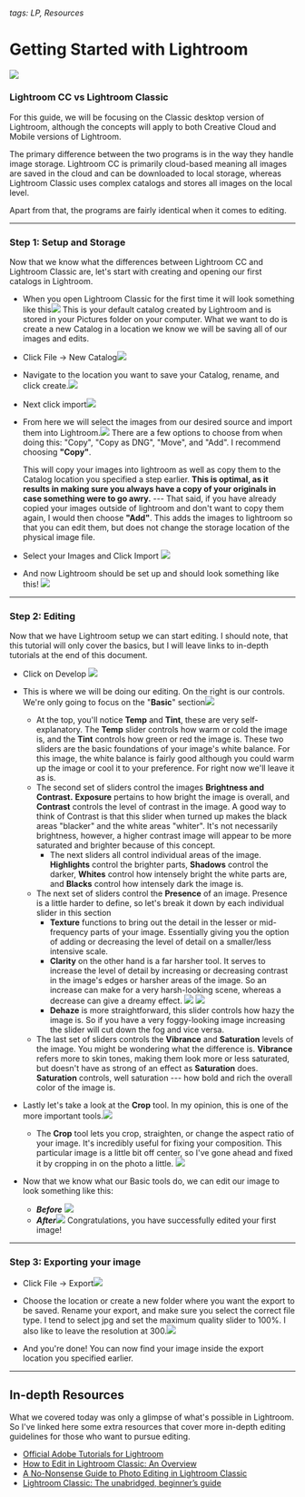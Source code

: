 ###### tags: LP, Resources

# Getting Started with Lightroom #
![](https://i.imgur.com/8ygUfwe.jpg) 

### Lightroom CC vs Lightroom Classic ###

For this guide, we will be focusing on the Classic desktop version of Lightroom, although the concepts will apply to both Creative Cloud and Mobile versions of Lightroom. 

The primary difference between the two programs is in the way they handle image storage. Lightroom CC is primarily cloud-based meaning all images are saved in the cloud and can be downloaded to local storage, whereas Lightroom Classic uses complex catalogs and stores all images on the local level. 

Apart from that, the programs are fairly identical when it comes to editing. 
****
### Step 1: Setup and Storage ###


Now that we know what the differences between Lightroom CC and Lightroom Classic are, let's start with creating and opening our first catalogs in Lightroom. 

* When you open Lightroom Classic for the first time it will look something like this![](https://i.imgur.com/Udtei8P.png)
This is your default catalog created by Lightroom and is stored in your Pictures folder on your computer. What we want to do is create a new Catalog in a location we know we will be saving all of our images and edits. 
* Click File -> New Catalog![](https://i.imgur.com/afOvhTt.png)
* Navigate to the location you want to save your Catalog, rename, and click create.![](https://i.imgur.com/11fIZZJ.png)
* Next click import![](https://i.imgur.com/1GPnDyx.png)
* From here we will select the images from our desired source and import them into Lightroom.![](https://i.imgur.com/eOXwfrX.jpg)
 There are a few options to choose from when doing this: "Copy", "Copy as DNG", "Move", and "Add". I recommend choosing **"Copy"**. 
 
    This will copy your images into lightroom as well as copy them to the Catalog location you specified a step earlier. 
        **This is optimal, as it results in making sure you always have a copy of your originals in case something were to go awry.** --- That said, if you have already copied your images outside of lightroom and don't want to copy them again, I would then choose **"Add"**. This adds the images to lightroom so that you can edit them, but does not change the storage location of the physical image file.

* Select your Images and Click Import ![](https://i.imgur.com/iquzt08.jpg)

* And now Lightroom should be set up and should look something like this! ![](https://i.imgur.com/3fiinsD.jpg)

****
### Step 2: Editing
Now that we have Lightroom setup we can start editing. I should note, that this tutorial will only cover the basics, but I will leave links to in-depth tutorials at the end of this document. 

* Click on Develop ![](https://i.imgur.com/fv7AKnd.jpg)
* This is where we will be doing our editing. On the right is our controls. We're only going to focus on the "**Basic**" section![](https://i.imgur.com/CuBd3zG.jpg)
    
    * At the top, you'll notice **Temp** and **Tint**, these are very self-explanatory. The **Temp** slider controls how warm or cold the image is, and the **Tint** controls how green or red the image is. These two sliders are the basic foundations of your image's white balance. For this image, the white balance is fairly good although you could warm up the image or cool it to your preference. For right now we'll leave it as is. 
    * The second set of sliders control the images **Brightness and Contrast.** **Exposure** pertains to how bright the image is overall, and **Contrast** controls the level of contrast in the image. A good way to think of Contrast is that this slider when turned up makes the black areas "blacker" and the white areas "whiter". It's not necessarily brightness, however, a higher contrast image will appear to be more saturated and brighter because of this concept. 
        * The next sliders all control individual areas of the image. **Highlights** control the brighter parts, **Shadows** control the darker, **Whites** control how intensely bright the white parts are, and **Blacks** control how intensely dark the image is. 
    * The next set of sliders control the **Presence** of an image. Presence is a little harder to define, so let's break it down by each individual slider in this section
        * **Texture** functions to bring out the detail in the lesser or mid-frequency parts of your image. Essentially giving you the option of adding or decreasing the level of detail on a smaller/less intensive scale.
        * **Clarity** on the other hand is a far harsher tool. It serves to increase the level of detail by increasing or decreasing contrast in the image's edges or harsher areas of the image. So an increase can make for a very harsh-looking scene, whereas a decrease can give a dreamy effect. ![](https://i.imgur.com/ld8KhYq.jpg)
![](https://i.imgur.com/eQOjwcm.jpg)
        * **Dehaze** is more straightforward, this slider controls how hazy the image is. So if you have a very foggy-looking image increasing the slider will cut down the fog and vice versa. 
    * The last set of sliders controls the **Vibrance** and **Saturation** levels of the image. You might be wondering what the difference is. **Vibrance** refers more to skin tones, making them look more or less saturated, but doesn't have as strong of an effect as **Saturation** does. **Saturation** controls, well saturation --- how bold and rich the overall color of the image is. 

* Lastly let's take a look at the **Crop** tool. In my opinion, this is one of the more important tools.![](https://i.imgur.com/f31C36G.jpg)
 
    * The **Crop** tool lets you crop, straighten, or change the aspect ratio of your image. It's incredibly useful for fixing your composition. This particular image is a little bit off center, so I've gone ahead and fixed it by cropping in on the photo a little. ![](https://i.imgur.com/koy9msL.jpg)
* Now that we know what our Basic tools do, we can edit our image to look something like this: 
    * ***Before*** ![](https://i.imgur.com/msnc3WH.jpg)
    * ***After***![](https://i.imgur.com/lKwhSCE.jpg)
Congratulations, you have successfully edited your first image! 
****
### Step 3: Exporting your image
* Click File -> Export![](https://i.imgur.com/ciVxJJe.jpg)
* Choose the location or create a new folder where you want the export to be saved. Rename your export, and make sure you select the correct file type. I tend to select jpg and set the maximum quality slider to 100%. I also like to leave the resolution at 300.![](https://i.imgur.com/RIzQG9h.jpg)



* And you're done! You can now find your image inside the export location you specified earlier. 




****
## In-depth Resources ##
What we covered today was only a glimpse of what's possible in Lightroom. So I've linked here some extra resources that cover more in-depth editing guidelines for those who want to pursue editing. 

* [Official Adobe Tutorials for Lightroom](https://helpx.adobe.com/lightroom-classic/tutorials.html)
* [How to Edit in Lightroom Classic: An Overview](https://photographycourse.net/how-to-edit-photos-in-lightroom-classic/)
* [A No-Nonsense Guide to Photo Editing in Lightroom Classic](https://www.sandynoto.com/blog/a-complete-guide-to-lightroom-classic-for-photo-editing)
* [Lightroom Classic: The unabridged, beginner’s guide](https://www.photographyacademy.com/lightroom-classic-the-unabridged-beginners-guide/)
